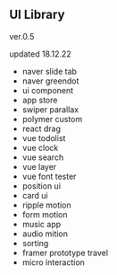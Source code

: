 ## UI Library

ver.0.5

updated 18.12.22 

- naver slide tab 
- naver greendot
- ui component
- app store
- swiper parallax
- polymer custom
- react drag
- vue todolist
- vue clock
- vue search
- vue layer
- vue font tester
- position ui
- card ui
- ripple motion
- form motion
- music app
- audio mition
- sorting
- framer prototype travel
- micro interaction

